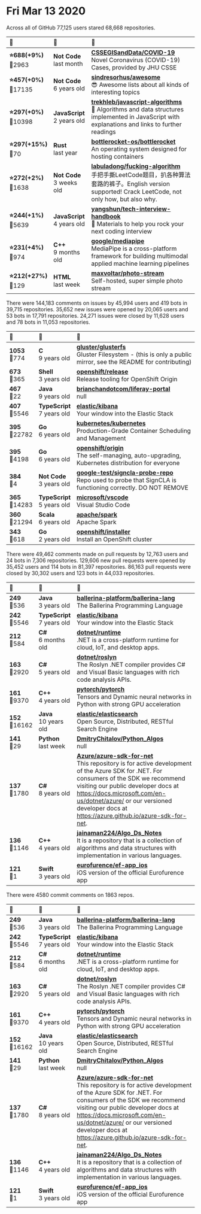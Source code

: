 # Fri Mar 13 2020

Across all of GitHub 77,125 users stared 
68,668 repositories. 

| :page_with_curl: | :calendar: | :page_with_curl: |
| :--- | :--- | :--- |
| **:star:688(+9%)**<br>:twisted_rightwards_arrows:2963 | **Not Code**<br>last month | **[CSSEGISandData/COVID-19](https://github.com/CSSEGISandData/COVID-19)**<br>Novel Coronavirus (COVID-19) Cases, provided by JHU CSSE |
| **:star:457(+0%)**<br>:twisted_rightwards_arrows:17135 | **Not Code**<br>6 years old | **[sindresorhus/awesome](https://github.com/sindresorhus/awesome)**<br>😎 Awesome lists about all kinds of interesting topics |
| **:star:297(+0%)**<br>:twisted_rightwards_arrows:10398 | **JavaScript**<br>2 years old | **[trekhleb/javascript-algorithms](https://github.com/trekhleb/javascript-algorithms)**<br>📝 Algorithms and data structures implemented in JavaScript with explanations and links to further readings |
| **:star:297(+15%)**<br>:twisted_rightwards_arrows:70 | **Rust**<br>last year | **[bottlerocket-os/bottlerocket](https://github.com/bottlerocket-os/bottlerocket)**<br>An operating system designed for hosting containers |
| **:star:272(+2%)**<br>:twisted_rightwards_arrows:1638 | **Not Code**<br>3 weeks old | **[labuladong/fucking-algorithm](https://github.com/labuladong/fucking-algorithm)**<br>手把手撕LeetCode题目，扒各种算法套路的裤子。English version supported! Crack LeetCode, not only how, but also why.  |
| **:star:244(+1%)**<br>:twisted_rightwards_arrows:5639 | **JavaScript**<br>4 years old | **[yangshun/tech-interview-handbook](https://github.com/yangshun/tech-interview-handbook)**<br>💯 Materials to help you rock your next coding interview |
| **:star:231(+4%)**<br>:twisted_rightwards_arrows:974 | **C++**<br>9 months old | **[google/mediapipe](https://github.com/google/mediapipe)**<br>MediaPipe is a cross-platform framework for building multimodal applied machine learning pipelines  |
| **:star:212(+27%)**<br>:twisted_rightwards_arrows:129 | **HTML**<br>last week | **[maxvoltar/photo-stream](https://github.com/maxvoltar/photo-stream)**<br>Self-hosted, super simple photo stream |

There were 144,183 comments on issues by 45,994 users and 419 bots in 39,715 repositories.
35,652 new issues were opened by 20,065 users and 53 bots in 17,791 repositories.
24,271 issues were closed by 11,628 users and 78 bots in 11,053 repositories.

| :speech_balloon: | :calendar: | :page_with_curl: |
| :--- | :--- | :--- |
| **1053**<br>:twisted_rightwards_arrows:774 | **C**<br>9 years old | **[gluster/glusterfs](https://github.com/gluster/glusterfs)**<br>Gluster Filesystem - (this is only a public mirror, see the README for contributing) |
| **673**<br>:twisted_rightwards_arrows:365 | **Shell**<br>3 years old | **[openshift/release](https://github.com/openshift/release)**<br>Release tooling for OpenShift Origin |
| **467**<br>:twisted_rightwards_arrows:22 | **Java**<br>9 years old | **[brianchandotcom/liferay-portal](https://github.com/brianchandotcom/liferay-portal)**<br>null |
| **407**<br>:twisted_rightwards_arrows:5546 | **TypeScript**<br>7 years old | **[elastic/kibana](https://github.com/elastic/kibana)**<br>Your window into the Elastic Stack |
| **395**<br>:twisted_rightwards_arrows:22782 | **Go**<br>6 years old | **[kubernetes/kubernetes](https://github.com/kubernetes/kubernetes)**<br>Production-Grade Container Scheduling and Management |
| **395**<br>:twisted_rightwards_arrows:4198 | **Go**<br>6 years old | **[openshift/origin](https://github.com/openshift/origin)**<br>The self-managing, auto-upgrading, Kubernetes distribution for everyone |
| **384**<br>:twisted_rightwards_arrows:4 | **Not Code**<br>3 years old | **[google-test/signcla-probe-repo](https://github.com/google-test/signcla-probe-repo)**<br>Repo used to probe that SignCLA is functioning correctly.  DO NOT REMOVE |
| **365**<br>:twisted_rightwards_arrows:14283 | **TypeScript**<br>5 years old | **[microsoft/vscode](https://github.com/microsoft/vscode)**<br>Visual Studio Code |
| **360**<br>:twisted_rightwards_arrows:21294 | **Scala**<br>6 years old | **[apache/spark](https://github.com/apache/spark)**<br>Apache Spark |
| **343**<br>:twisted_rightwards_arrows:618 | **Go**<br>2 years old | **[openshift/installer](https://github.com/openshift/installer)**<br>Install an OpenShift cluster |

There were 49,462 comments made on pull requests by 12,763 users and 24 bots in 7,306 repositories.
129,606 new pull requests were opened by 35,452 users and 114 bots in 81,397 repositories.
86,163 pull requests were closed by 30,302 users and 123 bots in 44,033 repositories.

| :speech_balloon: | :calendar: | :page_with_curl: |
| :--- | :--- | :--- |
| **249**<br>:twisted_rightwards_arrows:536 | **Java**<br>3 years old | **[ballerina-platform/ballerina-lang](https://github.com/ballerina-platform/ballerina-lang)**<br>The Ballerina Programming Language |
| **242**<br>:twisted_rightwards_arrows:5546 | **TypeScript**<br>7 years old | **[elastic/kibana](https://github.com/elastic/kibana)**<br>Your window into the Elastic Stack |
| **212**<br>:twisted_rightwards_arrows:584 | **C#**<br>6 months old | **[dotnet/runtime](https://github.com/dotnet/runtime)**<br>.NET is a cross-platform runtime for cloud, IoT, and desktop apps. |
| **163**<br>:twisted_rightwards_arrows:2920 | **C#**<br>5 years old | **[dotnet/roslyn](https://github.com/dotnet/roslyn)**<br>The Roslyn .NET compiler provides C# and Visual Basic languages with rich code analysis APIs. |
| **161**<br>:twisted_rightwards_arrows:9370 | **C++**<br>4 years old | **[pytorch/pytorch](https://github.com/pytorch/pytorch)**<br>Tensors and Dynamic neural networks in Python with strong GPU acceleration |
| **152**<br>:twisted_rightwards_arrows:16162 | **Java**<br>10 years old | **[elastic/elasticsearch](https://github.com/elastic/elasticsearch)**<br>Open Source, Distributed, RESTful Search Engine |
| **141**<br>:twisted_rightwards_arrows:29 | **Python**<br>last week | **[DmitryChitalov/Python_Algos](https://github.com/DmitryChitalov/Python_Algos)**<br>null |
| **137**<br>:twisted_rightwards_arrows:1780 | **C#**<br>8 years old | **[Azure/azure-sdk-for-net](https://github.com/Azure/azure-sdk-for-net)**<br>This repository is for active development of the Azure SDK for .NET. For consumers of the SDK we recommend visiting our public developer docs at https://docs.microsoft.com/en-us/dotnet/azure/ or our versioned developer docs at https://azure.github.io/azure-sdk-for-net.  |
| **136**<br>:twisted_rightwards_arrows:1146 | **C++**<br>4 years old | **[jainaman224/Algo_Ds_Notes](https://github.com/jainaman224/Algo_Ds_Notes)**<br>It is a repository that is a collection of algorithms and data structures with implementation in various languages. |
| **121**<br>:twisted_rightwards_arrows:1 | **Swift**<br>3 years old | **[eurofurence/ef-app_ios](https://github.com/eurofurence/ef-app_ios)**<br>iOS version of the official Eurofurence app |

There were 4580 commit comments on 1863 repos.

| :speech_balloon: | :calendar: | :page_with_curl: |
| :--- | :--- | :--- |
| **249**<br>:twisted_rightwards_arrows:536 | **Java**<br>3 years old | **[ballerina-platform/ballerina-lang](https://github.com/ballerina-platform/ballerina-lang)**<br>The Ballerina Programming Language |
| **242**<br>:twisted_rightwards_arrows:5546 | **TypeScript**<br>7 years old | **[elastic/kibana](https://github.com/elastic/kibana)**<br>Your window into the Elastic Stack |
| **212**<br>:twisted_rightwards_arrows:584 | **C#**<br>6 months old | **[dotnet/runtime](https://github.com/dotnet/runtime)**<br>.NET is a cross-platform runtime for cloud, IoT, and desktop apps. |
| **163**<br>:twisted_rightwards_arrows:2920 | **C#**<br>5 years old | **[dotnet/roslyn](https://github.com/dotnet/roslyn)**<br>The Roslyn .NET compiler provides C# and Visual Basic languages with rich code analysis APIs. |
| **161**<br>:twisted_rightwards_arrows:9370 | **C++**<br>4 years old | **[pytorch/pytorch](https://github.com/pytorch/pytorch)**<br>Tensors and Dynamic neural networks in Python with strong GPU acceleration |
| **152**<br>:twisted_rightwards_arrows:16162 | **Java**<br>10 years old | **[elastic/elasticsearch](https://github.com/elastic/elasticsearch)**<br>Open Source, Distributed, RESTful Search Engine |
| **141**<br>:twisted_rightwards_arrows:29 | **Python**<br>last week | **[DmitryChitalov/Python_Algos](https://github.com/DmitryChitalov/Python_Algos)**<br>null |
| **137**<br>:twisted_rightwards_arrows:1780 | **C#**<br>8 years old | **[Azure/azure-sdk-for-net](https://github.com/Azure/azure-sdk-for-net)**<br>This repository is for active development of the Azure SDK for .NET. For consumers of the SDK we recommend visiting our public developer docs at https://docs.microsoft.com/en-us/dotnet/azure/ or our versioned developer docs at https://azure.github.io/azure-sdk-for-net.  |
| **136**<br>:twisted_rightwards_arrows:1146 | **C++**<br>4 years old | **[jainaman224/Algo_Ds_Notes](https://github.com/jainaman224/Algo_Ds_Notes)**<br>It is a repository that is a collection of algorithms and data structures with implementation in various languages. |
| **121**<br>:twisted_rightwards_arrows:1 | **Swift**<br>3 years old | **[eurofurence/ef-app_ios](https://github.com/eurofurence/ef-app_ios)**<br>iOS version of the official Eurofurence app |

